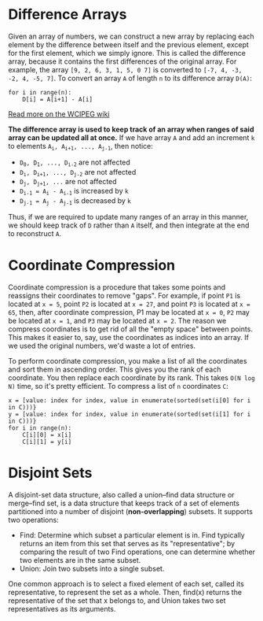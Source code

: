 # Difference Arrays #

Given an array of numbers, we can construct a new array by replacing each element by the difference between itself 
and the previous element, except for the first element, which we simply ignore. This is called the difference array,
because it contains the first differences of the original array. For example, the array `[9, 2, 6, 3, 1, 5, 0 7]` is 
converted to `[-7, 4, -3, -2, 4, -5, 7]`. To convert an array `A` of length `n` to its difference array `D(A)`:
```
for i in range(n):
    D[i] = A[i+1] - A[i]
```
[Read more on the WCIPEG wiki](http://wcipeg.com/wiki/Prefix_sum_array_and_difference_array) <br />

**The difference array is used to keep track of an array when ranges of said array can be updated all at once.** 
If we have array `A` and add an increment `k` to elements
<code>A<sub>i</sub>, A<sub>i+1</sub>, ..., A<sub>j-1</sub></code>, then notice: 
* <code>D<sub>0</sub>, D<sub>1</sub>, ..., D<sub>i-2</sub></code> are not affected
* <code>D<sub>i</sub>, D<sub>i+1</sub>, ..., D<sub>j-2</sub></code> are not affected
* <code>D<sub>j</sub>, D<sub>j+1</sub>, ...</code> are not affected
* <code>D<sub>i-1</sub> = A<sub>i</sub> - A<sub>i-1</sub></code> is increased by `k`
* <code>D<sub>j-1</sub> = A<sub>j</sub> - A<sub>j-1</sub></code> is decreased by `k`

Thus, if we are required to update many ranges of an array in this manner, we should keep track of `D` rather than `A` 
itself, and then integrate at the end to reconstruct `A`.

# Coordinate Compression #

Coordinate compression is a procedure that takes some points and reassigns their coordinates to remove "gaps". 
For example, if point `P1` is located at `x = 5`, point `P2` is located at `x = 27`, and point `P3` is located at 
`x = 65`, then, after coordinate compression, P1 may be located at `x = 0`, `P2` may be located at `x = 1`, and `P3` 
may be located at `x = 2`. The reason we compress coordinates is to get rid of all the "empty space" between points. 
This makes it easier to, say, use the coordinates as indices into an array. If we used the original numbers, 
we'd waste a lot of entries.

To perform coordinate compression, you make a list of all the coordinates and sort them in ascending order.
This gives you the rank of each coordinate. You then replace each coordinate by its rank. This takes `O(N log N)` time, 
so it's pretty efficient. To compress a list of `n` coordinates `C`:
```
x = [value: index for index, value in enumerate(sorted(set(i[0] for i in C)))}
y = [value: index for index, value in enumerate(sorted(set(i[1] for i in C)))}
for i in range(n):
    C[i][0] = x[i]
    C[i][1] = y[i]
```

# Disjoint Sets #

A disjoint-set data structure, also called a union–find data structure or merge–find set, is a data structure that 
keeps track of a set of elements partitioned into a number of disjoint (**non-overlapping**) subsets. It supports two 
operations:

* Find: Determine which subset a particular element is in. Find typically returns an item from this set that serves as
its "representative"; by comparing the result of two Find operations, one can determine whether two elements are in 
the same subset.
* Union: Join two subsets into a single subset.

One common approach is to select a fixed element of each set, called its representative, to represent the set as a
whole. Then, find(x) returns the representative of the set that x belongs to, and Union takes two set representatives
as its arguments.